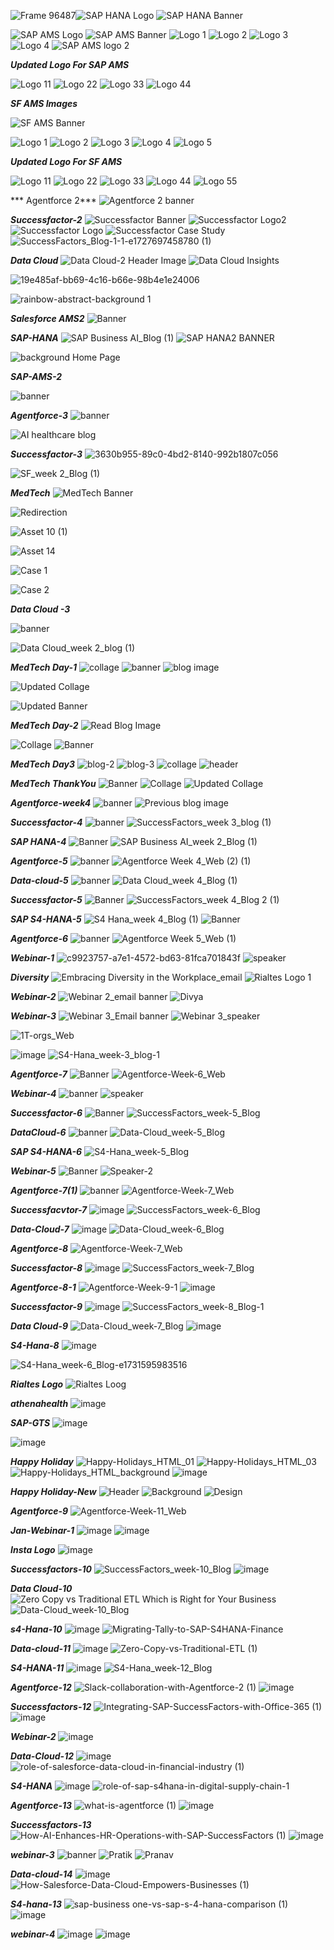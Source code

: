 ![Frame 96487](https://github.com/user-attachments/assets/7f390f5f-4980-44d2-bc14-bd5aa0cd260f)![SAP HANA Logo](https://github.com/user-attachments/assets/eb413c85-ed91-4a6e-bf51-c9eacd55cea1)
![SAP HANA Banner](https://github.com/user-attachments/assets/6e4296f1-ee54-4aa9-bf67-72cce8197f56)


![SAP AMS Logo](https://github.com/user-attachments/assets/7f334960-984a-4c77-88a1-e8c00b840d43)
![SAP AMS Banner](https://github.com/user-attachments/assets/3c9357a7-f00b-4332-8186-5aba6961da66)
![Logo 1](https://github.com/user-attachments/assets/766d9f1f-7ecb-413a-9652-c53f085964aa)
![Logo 2](https://github.com/user-attachments/assets/ae0037a6-a6e7-4dd1-8b83-530b99d6ed18)
![Logo 3](https://github.com/user-attachments/assets/0fc9fcdd-082c-4379-bca7-f6866db2e245)
![Logo 4](https://github.com/user-attachments/assets/be0e8239-4b79-4994-8a9a-992a2f846ef0)
![SAP AMS logo 2](https://github.com/user-attachments/assets/495fa0ef-979d-4bdb-b95c-cd3f75b9e9fc)


***Updated Logo For SAP AMS***

![Logo 11](https://github.com/user-attachments/assets/04a1ccc0-c89b-4d16-bccf-9393643e9ce6)
![Logo 22](https://github.com/user-attachments/assets/dae883d6-ba52-4472-b2bd-aad342c7e89d)
![Logo 33](https://github.com/user-attachments/assets/a325da88-8d78-4b33-817c-531f42654392)
![Logo 44](https://github.com/user-attachments/assets/7830f7b2-1b6a-4308-b7a9-fd7df4d3b3d6)


***SF AMS Images***

![SF AMS Banner](https://github.com/user-attachments/assets/550d5525-9e7f-4e2c-82f5-21f5dd4b0138)

![Logo 1](https://github.com/user-attachments/assets/edd8dd65-10ee-4889-83ba-575b923d2ccf)
![Logo 2](https://github.com/user-attachments/assets/0f18ed47-1ee9-4b05-aa86-63386610fdff)
![Logo 3](https://github.com/user-attachments/assets/2b6d325a-2967-4f46-a2d9-c862433918dc)
![Logo 4](https://github.com/user-attachments/assets/d090b069-fc90-4bc4-9ec6-dc17e5c8bad8)
![Logo 5](https://github.com/user-attachments/assets/77c4fb5a-c173-40bc-a70f-b27c29e7f873)


***Updated Logo For SF AMS***

![Logo 11](https://github.com/user-attachments/assets/0d5523ee-d9f8-4503-8113-c5610118f5e4)
![Logo 22](https://github.com/user-attachments/assets/21f1995e-5c1f-46cb-b89e-cfc1a5920572)
![Logo 33](https://github.com/user-attachments/assets/0f3dd8a8-7a50-434b-9b73-17ed2b916c43)
![Logo 44](https://github.com/user-attachments/assets/0de703f2-c6b6-430a-8597-0070aaa065b2)
![Logo 55](https://github.com/user-attachments/assets/33c8f8ec-6b33-4e16-b8e2-53d85f0d35bd)




*** Agentforce 2***
![Agentforce 2 banner](https://github.com/user-attachments/assets/31461292-a94e-49d6-bc70-ca5f0214adc2)





***Successfactor-2***
![Successfactor Banner](https://github.com/user-attachments/assets/c823042c-d767-455e-84a3-2bec05f62f50)
![Successfactor Logo2](https://github.com/user-attachments/assets/19ba8c9e-ebef-430c-92d3-ee74733ea3bd)
![Successfactor Logo](https://github.com/user-attachments/assets/fe49931a-08cd-411e-9067-43e485082702)
![Successfactor Case Study](https://github.com/user-attachments/assets/7ddcd335-ed8d-4e72-880e-60d5a11334a5)
![SuccessFactors_Blog-1-1-e1727697458780 (1)](https://github.com/user-attachments/assets/58c3d247-f7d4-4176-9b8a-dbe15e452dc2)


***Data Cloud***
![Data Cloud-2 Header Image](https://github.com/user-attachments/assets/94c56a7e-2de2-4523-baaa-18a3bc692f61)
![Data Cloud Insights](https://github.com/user-attachments/assets/5cbb6079-3036-418b-8fb6-7ff96278699d)

![19e485af-bb69-4c16-b66e-98b4e1e24006](https://github.com/user-attachments/assets/f8f9911d-1a06-42fd-9c50-3792d38c1332)




![rainbow-abstract-background 1](https://github.com/user-attachments/assets/2b68a786-ab0b-4075-abcd-064f86f14b26)



***Salesforce AMS2***
![Banner](https://github.com/user-attachments/assets/d2942610-3f67-4294-9d69-9bebec7c0eda)



***SAP-HANA***
![SAP Business AI_Blog (1)](https://github.com/user-attachments/assets/6fa64aa6-82e0-47de-aa12-385384f16446)
![SAP HANA2 BANNER](https://github.com/user-attachments/assets/8cbcc422-6710-45d8-b404-da4a3b5ac38d)

![background Home Page]()

***SAP-AMS-2***




![banner](https://github.com/user-attachments/assets/27f03b84-2b29-46a0-b2a0-fcff2ac54c0a)



***Agentforce-3***
![banner](https://github.com/user-attachments/assets/84b035d5-8d7e-4dd4-88a6-28cc7832e85e)

![AI healthcare blog](https://github.com/user-attachments/assets/75d590da-1a26-46f3-9ab0-d325a4f2c33b)


***Successfactor-3***
![3630b955-89c0-4bd2-8140-992b1807c056](https://github.com/user-attachments/assets/1fe18894-b6aa-486d-8f2b-db524097eae7)

![SF_week 2_Blog (1)](https://github.com/user-attachments/assets/f6bc6152-92ec-4561-896c-7f6a785e70ff)




***MedTech***
![MedTech Banner](https://github.com/user-attachments/assets/9e2a4a89-a889-4fb1-9c20-ef1fd704c1ed)

![Redirection](https://github.com/user-attachments/assets/95cfdc6a-e9d6-4c87-89fa-74f0846e013d)

![Asset 10 (1)](https://github.com/user-attachments/assets/6e53545c-6e34-4948-aea1-6f4cc220e270)

![Asset 14](https://github.com/user-attachments/assets/3d0dacf3-5aeb-4df0-943b-3067d01a2e63)


![Case 1](https://github.com/user-attachments/assets/eac653a8-ee4f-401c-8a65-d024d938baba)

![Case 2](https://github.com/user-attachments/assets/faebf512-2ca6-4f5f-98f4-bb80f956267b)



***Data Cloud -3***


![banner](https://github.com/user-attachments/assets/21301116-ee63-4325-b754-be2411c5db3d)

![Data Cloud_week 2_blog (1)](https://github.com/user-attachments/assets/8ad7beb6-9d5d-454b-ba3d-044bdadd55b5)


***MedTech Day-1***
![collage](https://github.com/user-attachments/assets/d9c39056-135d-4814-8b8d-f287e247d2c4)
![banner](https://github.com/user-attachments/assets/4798d02b-7bae-4297-b982-4435d2e9f903)
![blog image](https://github.com/user-attachments/assets/6f50a1be-85ab-4f70-aed0-a5a2384739ae)

![Updated Collage](https://github.com/user-attachments/assets/c515cac0-0245-4b43-ab27-d9829b803872)

![Updated Banner](https://github.com/user-attachments/assets/12bbc317-edd1-40f3-8687-6f1107bee25d)


***MedTech Day-2***
![Read Blog Image](https://github.com/user-attachments/assets/4ca998db-c3ee-451c-910a-945d18606a65)

![Collage](https://github.com/user-attachments/assets/ac89000c-045f-499f-974d-4503daf4c0c7)
![Banner](https://github.com/user-attachments/assets/67bd4d32-6b2a-4ae8-9c69-95e009556114)


***MedTech Day3***
![blog-2](https://github.com/user-attachments/assets/dc1ebd84-51bd-4bd1-99eb-0a0a144457b1)
![blog-3](https://github.com/user-attachments/assets/66e4aff1-83df-44c6-a31c-2c74972da323)
![collage](https://github.com/user-attachments/assets/e9ed0132-26a3-402a-a9cd-087362b5df72)
![header](https://github.com/user-attachments/assets/9f0d4f02-1831-45e8-a959-113b6556f409)



***MedTech ThankYou***
![Banner](https://github.com/user-attachments/assets/3e670754-3fc3-4f1d-8a61-55e92e2a3915)
![Collage](https://github.com/user-attachments/assets/13186af2-7581-4eb6-9d9a-78876cc3da29)
![Updated Collage](https://github.com/user-attachments/assets/224bc347-51a7-4407-87f5-031641b6c57c)



***Agentforce-week4***
![banner](https://github.com/user-attachments/assets/567a2309-1021-4ec9-b6f8-7ec40fece65b)
![Previous blog image](https://github.com/user-attachments/assets/7dbddd3e-941f-448c-a2bd-e27605b5c40b)



***Successfactor-4***
![banner](https://github.com/user-attachments/assets/c746c4e5-2786-4dae-b2b1-c4d12237f1ba)
![SuccessFactors_week 3_blog (1)](https://github.com/user-attachments/assets/1f5ba131-d6fc-4070-a621-9c80d8d69823)


***SAP HANA-4***
![Banner](https://github.com/user-attachments/assets/3d01c732-c498-41eb-8a1e-a2d1576a2907)
![SAP Business AI_week 2_Blog (1)](https://github.com/user-attachments/assets/53f96580-0da9-4bd2-b475-5768be271b52)



***Agentforce-5***
![banner](https://github.com/user-attachments/assets/9c1ed506-6d0e-437f-b5d9-c06208f5fda7)
![Agentforce Week 4_Web (2) (1)](https://github.com/user-attachments/assets/025a78eb-ddb5-4f04-b838-eda1eb364e08)



***Data-cloud-5***
![banner](https://github.com/user-attachments/assets/3d9f3394-1d03-4468-8142-28a1277401c8)
![Data Cloud_week 4_Blog (1)](https://github.com/user-attachments/assets/36607d94-00bd-40ec-9761-7e27994c6fdb)





***Successfactor-5***
![Banner](https://github.com/user-attachments/assets/f240cce3-f648-42c2-aa4d-7ca0ae558664)
![SuccessFactors_week 4_Blog 2 (1)](https://github.com/user-attachments/assets/49c829af-b37d-4ed8-bb40-8ba2afa9785d)

***SAP S4-HANA-5***
![S4 Hana_week 4_Blog (1)](https://github.com/user-attachments/assets/443ea44b-9169-4c87-8020-3e8b9f5a5923)
![Banner](https://github.com/user-attachments/assets/2af1fe3a-ec19-49ca-a3e5-d39abb1cdb95)


***Agentforce-6***
![banner](https://github.com/user-attachments/assets/4df2d766-92c6-4d0d-8e45-74548ae84357)
![Agentforce Week 5_Web (1)](https://github.com/user-attachments/assets/1d72e8b9-a528-4820-b8e3-78847101341a)


***Webinar-1***
![c9923757-a7e1-4572-bd63-81fca701843f](https://github.com/user-attachments/assets/5b5b0841-b068-4c06-9c1a-fd6fd60350bc)
![speaker](https://github.com/user-attachments/assets/ffdd8821-267f-4c79-a34e-a6c66223c7e6)

***Diversity***
![Embracing Diversity in the Workplace_email](https://github.com/user-attachments/assets/406a8ef2-5156-424a-9b70-ccf133c9d987)
![Rialtes Logo 1](https://github.com/user-attachments/assets/71d397a7-7ed1-4209-8a29-9b7ca6a3bfb0)

***Webinar-2***
![Webinar 2_email banner](https://github.com/user-attachments/assets/40e7bf8e-333c-4cbe-abbe-673f9c4c945b)
![Divya](https://github.com/user-attachments/assets/f80e9026-d1f0-41b6-9a9d-149d9c9067f3)

***Webinar-3***
![Webinar 3_Email banner](https://github.com/user-attachments/assets/832cafd2-d756-4d82-8815-e54de8c993c2)
![Webinar 3_speaker](https://github.com/user-attachments/assets/aedfdc05-134c-4e89-908a-bf7142fe0aba)

![1T-orgs_Web](https://github.com/user-attachments/assets/58390d77-8a66-46f6-a7d9-949af2f81816)

![image](https://github.com/user-attachments/assets/5553d871-d5b7-41be-8a86-acb65bf1198a)
![S4-Hana_week-3_blog-1](https://github.com/user-attachments/assets/029653e0-905e-4f25-946e-1c66095a39d2)


***Agentforce-7***
![Banner](https://github.com/user-attachments/assets/fe0ce4db-ec62-41e8-a32e-0b7feefe22d4)
![Agentforce-Week-6_Web](https://github.com/user-attachments/assets/461facc5-8edd-462b-b2d0-52c87f7c8fe2)


***Webinar-4***
![banner](https://github.com/user-attachments/assets/09f61b10-9ada-4c40-b8d9-82c8a8eecb59)
![speaker](https://github.com/user-attachments/assets/42226637-964b-43c3-b9c4-c6cb012f355a)

***Successfactor-6***
![Banner](https://github.com/user-attachments/assets/2f71253c-ce16-46d0-8b6b-3780a32f9ac2)
![SuccessFactors_week-5_Blog](https://github.com/user-attachments/assets/79946244-9fc0-480e-9a7e-4bafec97716e)

***DataCloud-6***
![banner](https://github.com/user-attachments/assets/b6d830d5-4dfc-4304-b43f-a48eb7c45fa3)
![Data-Cloud_week-5_Blog](https://github.com/user-attachments/assets/b89be13a-48b6-48a9-96e6-c2d49b90d82a)

***SAP S4-HANA-6***
![S4-Hana_week-5_Blog](https://github.com/user-attachments/assets/fb27f7c2-04a7-40ab-8c17-b61eec961302)





***Webinar-5***
![Banner](https://github.com/user-attachments/assets/507d2fda-86dd-4e0b-9826-d362fc200bee)
![Speaker-2](https://github.com/user-attachments/assets/7963afc5-e66f-40fd-ab7f-fe5fbbab796e)


***Agentforce-7(1)***
![banner](https://github.com/user-attachments/assets/f8e73c80-3fa2-48e1-894b-4747604f66e5)
![Agentforce-Week-7_Web](https://github.com/user-attachments/assets/7aa6b28e-e5db-43b7-8620-8a5f725b6195)


***Successfacvtor-7***
![image](https://github.com/user-attachments/assets/98c5c4ef-bc67-443f-ad8c-ed864601a64d)
![SuccessFactors_week-6_Blog](https://github.com/user-attachments/assets/b83f762e-e9a4-407d-b2f1-add9e73e6461)



***Data-Cloud-7***
![image](https://github.com/user-attachments/assets/120172cf-04b0-4d26-ae7f-f66ff6e49551)
![Data-Cloud_week-6_Blog](https://github.com/user-attachments/assets/a5f655dc-163b-4760-93d4-85f6d824fba9)



***Agentforce-8***
![Agentforce-Week-7_Web](https://github.com/user-attachments/assets/58917abc-4ac2-41cb-b88f-774ed95ca222)



***Successfactor-8***
![image](https://github.com/user-attachments/assets/198fc2ac-c4e2-4d2c-8ce3-6672cbbe3f27)
![SuccessFactors_week-7_Blog](https://github.com/user-attachments/assets/d5909fa3-0e8a-4e9a-93a7-e7957a0bd985)


***Agentforce-8-1***
![Agentforce-Week-9-1](https://github.com/user-attachments/assets/dba7719b-464c-4e5b-81a8-4e747aad2553)
![image](https://github.com/user-attachments/assets/8a1e1b09-2441-4dac-807b-ef0c6b18fbce)

***Successfactor-9***
![image](https://github.com/user-attachments/assets/77d45d18-586d-4116-a263-93e94102519d)
![SuccessFactors_week-8_Blog-1](https://github.com/user-attachments/assets/bfac8d0e-e0f2-46b9-9e21-d2f6de44ca19)

***Data Cloud-9***
![Data-Cloud_week-7_Blog](https://github.com/user-attachments/assets/57474e03-7547-4746-929b-79a336768348)
![image](https://github.com/user-attachments/assets/4b97711b-df7f-43e7-9add-f1b81c124045)


***S4-Hana-8***
![image](https://github.com/user-attachments/assets/89c21502-94c8-46c2-b211-b44401b51d5c)

![S4-Hana_week-6_Blog-e1731595983516](https://github.com/user-attachments/assets/26db81fb-fd3c-4a60-9844-78853595ab8a)

***Rialtes Logo***
![Rialtes Loog](https://github.com/user-attachments/assets/22deb0b7-ff2f-4f26-aabb-e0883b53a29c)

***athenahealth***
![image](https://github.com/user-attachments/assets/d1a02ea2-16c7-407e-be12-c939c19b4c23)

***SAP-GTS***
![image](https://github.com/user-attachments/assets/5b011d37-34c7-4851-8ad7-244737cfcf38)

![image](https://github.com/user-attachments/assets/a1fb256b-da29-44ec-82bb-8039af7c41e3)



***Happy Holiday***
![Happy-Holidays_HTML_01](https://github.com/user-attachments/assets/c5c5030a-f10a-43bd-a7c7-79922c96af83)
![Happy-Holidays_HTML_03](https://github.com/user-attachments/assets/ccc43f56-bba7-48d7-a2f2-e716f77becc5)
![Happy-Holidays_HTML_background](https://github.com/user-attachments/assets/f6c9c851-ea5f-4951-b3b8-d1c2f44b2665)
![image](https://github.com/user-attachments/assets/b16d2fb6-d936-4f90-9b22-731e657aa4ed)



***Happy Holiday-New***
![Header](https://github.com/user-attachments/assets/de07fbf2-7532-486c-808a-42f01736fd1c)
![Background](https://github.com/user-attachments/assets/5f3c61d5-1530-4000-9b40-84317f0d387b)
![Design](https://github.com/user-attachments/assets/17362ffe-0809-4edc-bf58-8baa6749f0a6)


***Agentforce-9***
![Agentforce-Week-11_Web](https://github.com/user-attachments/assets/4f5ba41f-23a6-477c-bd3d-9ba16aadb9e8)


***Jan-Webinar-1***
![image](https://github.com/user-attachments/assets/71d708c7-4844-48cb-9048-0ce7e0119f49)
![image](https://github.com/user-attachments/assets/3b60f775-fd84-401c-91ac-f3a1789e6b91)


***Insta Logo***
![image](https://github.com/user-attachments/assets/8d4a0503-cd0a-4ffc-95c3-f3c88311ecdd)


***Successfactors-10***
![SuccessFactors_week-10_Blog](https://github.com/user-attachments/assets/06d626f8-77f9-4c68-b1ab-7b4095236067)
![image](https://github.com/user-attachments/assets/2a297693-7583-41e3-9750-35b05671fc20)


***Data Cloud-10***
![Zero Copy vs  Traditional ETL Which is Right for Your Business](https://github.com/user-attachments/assets/1af24114-0dd5-4cad-9d37-3e14c522c211)
![Data-Cloud_week-10_Blog](https://github.com/user-attachments/assets/43df3b6e-279e-40ef-ab19-5295c4e48daf)

***s4-Hana-10***
![image](https://github.com/user-attachments/assets/7aa0217c-703f-4c6a-b250-8446ac499edd)
![Migrating-Tally-to-SAP-S4HANA-Finance](https://github.com/user-attachments/assets/c10b98f3-edc8-4f86-8ae4-6db30d685629)


***Data-cloud-11***
![image](https://github.com/user-attachments/assets/7015ffbe-7367-4ed1-a8cb-3a03b18389f4)
![Zero-Copy-vs-Traditional-ETL (1)](https://github.com/user-attachments/assets/f7cec011-1002-4279-8b7b-cbecf9d054e7)


***S4-HANA-11***
![image](https://github.com/user-attachments/assets/bc32cc16-06d1-4f46-9d4f-3cf015aae798)
![S4-Hana_week-12_Blog](https://github.com/user-attachments/assets/9e9fe5b0-3e6d-43c1-a614-8716cf73504e)

***Agentforce-12***
![Slack-collaboration-with-Agentforce-2 (1)](https://github.com/user-attachments/assets/7d89c221-012c-4582-bfc3-f401056095c6)
![image](https://github.com/user-attachments/assets/9742a882-2ee7-4f02-bd75-bd2142c33287)

***Successfactors-12***
![Integrating-SAP-SuccessFactors-with-Office-365 (1)](https://github.com/user-attachments/assets/21c4a96d-0376-4dfc-b1da-dedc09ca9909)
![image](https://github.com/user-attachments/assets/da1b2f70-a819-4204-9188-85a60171b058)

***Webinar-2***
![image](https://github.com/user-attachments/assets/f0c39e72-57f8-4500-840e-dbc99b9840f2)


***Data-Cloud-12***
![image](https://github.com/user-attachments/assets/a3f74ad4-8f47-4027-8883-275bf879a4c2)
![role-of-salesforce-data-cloud-in-financial-industry (1)](https://github.com/user-attachments/assets/de6f2281-9adc-4542-98b7-763cdf65c056)


***S4-HANA***
![image](https://github.com/user-attachments/assets/09465ff6-9d2a-4195-8131-1e7cc813d6a3)
![role-of-sap-s4hana-in-digital-supply-chain-1](https://github.com/user-attachments/assets/170f1c85-e9ab-4a34-95c3-d03e911125eb)


***Agentforce-13***
![what-is-agentforce (1)](https://github.com/user-attachments/assets/e4e9925d-3a8b-4f40-b36a-8d7d0a619a1f)
![image](https://github.com/user-attachments/assets/78bda8a7-f25c-4ba7-a4d6-fa15025184b7)

***Successfactors-13***
![How-AI-Enhances-HR-Operations-with-SAP-SuccessFactors (1)](https://github.com/user-attachments/assets/9b09a3ab-3c4d-4871-87a1-d6e2a80fc6aa)
![image](https://github.com/user-attachments/assets/20efc503-1744-4d40-9859-a876d989ce1b)


***webinar-3***
![banner](https://github.com/user-attachments/assets/fd1e0cb0-a197-48c5-a72c-2534d14fcbd4)
![Pratik](https://github.com/user-attachments/assets/434f123d-f693-469b-82bd-a43b1cb981fd)
![Pranav](https://github.com/user-attachments/assets/ab64d575-20c9-41c3-8da1-f565b74be194)


***Data-cloud-14***
![image](https://github.com/user-attachments/assets/39b6dc6a-bab1-4361-99fd-94b8387915e6)
![How-Salesforce-Data-Cloud-Empowers-Businesses (1)](https://github.com/user-attachments/assets/90f692d2-fa3b-4fc3-aae5-8936afbfa3cb)

***S4-hana-13***
![sap-business one-vs-sap-s-4-hana-comparison (1)](https://github.com/user-attachments/assets/0113870a-8ffd-4795-be5c-44050a9f21ab)
![image](https://github.com/user-attachments/assets/dbfdb0b7-c0e9-47fa-a264-fb558d02159d)

***webinar-4***
![image](https://github.com/user-attachments/assets/7ad9af91-a210-47b4-96a6-ed4df41790b1)
![image](https://github.com/user-attachments/assets/15008573-24e8-4f02-aac4-e9bfdef85dae)
